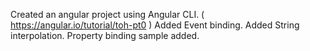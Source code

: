 Created an angular project using Angular CLI.
( https://angular.io/tutorial/toh-pt0 )
Added Event binding. 
Added String interpolation.
Property binding sample added.
